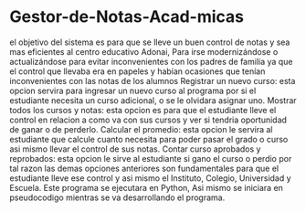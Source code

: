 # Gestor-de-Notas-Acad-micas
el objetivo del sistema es para que se lleve un buen control de notas y sea mas eficientes al centro educativo Adonai, Para irse modernizándose o actualizándose para evitar inconvenientes con los padres de familia ya que el control que llevaba era en papeles y habían ocasiones que tenían inconvenientes con las notas de los alumnos
Registrar un nuevo curso: esta opcion servira para ingresar un nuevo curso al programa por si el estudiante necesita un curso adicional, o se le olvidara asignar uno.
Mostrar todos los cursos y notas: esta opcion es para que el estudiante lleve el control en relacion a como va con sus cursos y ver si tendria oportunidad de ganar o de perderlo.
Calcular el promedio: esta opcion le servira al estudiante que calcule cuanto necesita para poder pasar el grado o curso asi mismo llevar el control de sus notas.
Contar curso aprobados y reprobados: esta opcion le sirve al estudiante si gano el curso o perdio por tal razon las demas opciones anteriores son fundamentales para que el estudiante lleve ese control y asi mismo el Instituto, Colegio, Universidad y Escuela.
Este programa se ejecutara en Python, Asi mismo se iniciara en pseudocodigo mientras se va desarrollando el programa.
